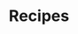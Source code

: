 ---
title: Recipes
sidebarDepth: 1
lastUpdated: true
sitemap:
    priority: 0.8
    exclude: true
---